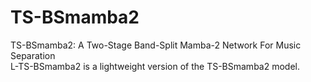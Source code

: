 # TS-BSmamba2
TS-BSmamba2:  A Two-Stage Band-Split Mamba-2 Network For Music Separation <br>
L-TS-BSmamba2 is a lightweight version of the TS-BSmamba2 model.
